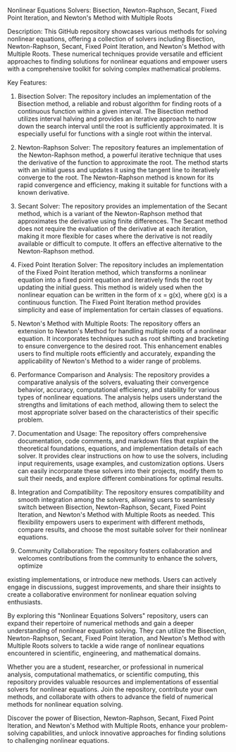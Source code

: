 Nonlinear Equations Solvers: Bisection, Newton-Raphson, Secant, Fixed Point Iteration, and Newton's Method with Multiple Roots

Description:
This GitHub repository showcases various methods for solving nonlinear equations, offering a collection of solvers including Bisection, Newton-Raphson, Secant, Fixed Point Iteration, and Newton's Method with Multiple Roots. These numerical techniques provide versatile and efficient approaches to finding solutions for nonlinear equations and empower users with a comprehensive toolkit for solving complex mathematical problems.

Key Features:
1. Bisection Solver: The repository includes an implementation of the Bisection method, a reliable and robust algorithm for finding roots of a continuous function within a given interval. The Bisection method utilizes interval halving and provides an iterative approach to narrow down the search interval until the root is sufficiently approximated. It is especially useful for functions with a single root within the interval.

2. Newton-Raphson Solver: The repository features an implementation of the Newton-Raphson method, a powerful iterative technique that uses the derivative of the function to approximate the root. The method starts with an initial guess and updates it using the tangent line to iteratively converge to the root. The Newton-Raphson method is known for its rapid convergence and efficiency, making it suitable for functions with a known derivative.

3. Secant Solver: The repository provides an implementation of the Secant method, which is a variant of the Newton-Raphson method that approximates the derivative using finite differences. The Secant method does not require the evaluation of the derivative at each iteration, making it more flexible for cases where the derivative is not readily available or difficult to compute. It offers an effective alternative to the Newton-Raphson method.

4. Fixed Point Iteration Solver: The repository includes an implementation of the Fixed Point Iteration method, which transforms a nonlinear equation into a fixed point equation and iteratively finds the root by updating the initial guess. This method is widely used when the nonlinear equation can be written in the form of x = g(x), where g(x) is a continuous function. The Fixed Point Iteration method provides simplicity and ease of implementation for certain classes of equations.

5. Newton's Method with Multiple Roots: The repository offers an extension to Newton's Method for handling multiple roots of a nonlinear equation. It incorporates techniques such as root shifting and bracketing to ensure convergence to the desired root. This enhancement enables users to find multiple roots efficiently and accurately, expanding the applicability of Newton's Method to a wider range of problems.

6. Performance Comparison and Analysis: The repository provides a comparative analysis of the solvers, evaluating their convergence behavior, accuracy, computational efficiency, and stability for various types of nonlinear equations. The analysis helps users understand the strengths and limitations of each method, allowing them to select the most appropriate solver based on the characteristics of their specific problem.

7. Documentation and Usage: The repository offers comprehensive documentation, code comments, and markdown files that explain the theoretical foundations, equations, and implementation details of each solver. It provides clear instructions on how to use the solvers, including input requirements, usage examples, and customization options. Users can easily incorporate these solvers into their projects, modify them to suit their needs, and explore different combinations for optimal results.

8. Integration and Compatibility: The repository ensures compatibility and smooth integration among the solvers, allowing users to seamlessly switch between Bisection, Newton-Raphson, Secant, Fixed Point Iteration, and Newton's Method with Multiple Roots as needed. This flexibility empowers users to experiment with different methods, compare results, and choose the most suitable solver for their nonlinear equations.

9. Community Collaboration: The repository fosters collaboration and welcomes contributions from the community to enhance the solvers, optimize

 existing implementations, or introduce new methods. Users can actively engage in discussions, suggest improvements, and share their insights to create a collaborative environment for nonlinear equation solving enthusiasts.

By exploring this "Nonlinear Equations Solvers" repository, users can expand their repertoire of numerical methods and gain a deeper understanding of nonlinear equation solving. They can utilize the Bisection, Newton-Raphson, Secant, Fixed Point Iteration, and Newton's Method with Multiple Roots solvers to tackle a wide range of nonlinear equations encountered in scientific, engineering, and mathematical domains.

Whether you are a student, researcher, or professional in numerical analysis, computational mathematics, or scientific computing, this repository provides valuable resources and implementations of essential solvers for nonlinear equations. Join the repository, contribute your own methods, and collaborate with others to advance the field of numerical methods for nonlinear equation solving.

Discover the power of Bisection, Newton-Raphson, Secant, Fixed Point Iteration, and Newton's Method with Multiple Roots, enhance your problem-solving capabilities, and unlock innovative approaches for finding solutions to challenging nonlinear equations.
